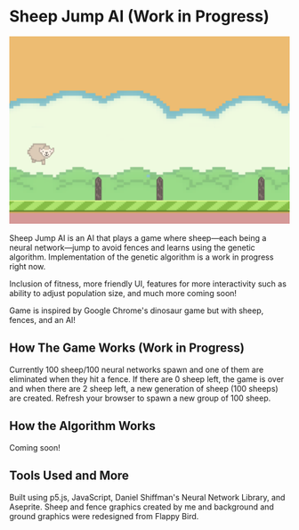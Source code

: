 # Sheep Jump AI (Work in Progress)

![Sheep Jump AI](./images/game.png)

Sheep Jump AI is an AI that plays a game where sheep—each being a neural network—jump to avoid fences and learns using the genetic algorithm. Implementation of the genetic algorithm is a work in progress right now.

Inclusion of fitness, more friendly UI, features for more interactivity such as ability to adjust population size, and much more coming soon!

Game is inspired by Google Chrome's dinosaur game but with sheep, fences, and an AI! 

## How The Game Works (Work in Progress)

Currently 100 sheep/100 neural networks spawn and one of them are eliminated when they hit a fence. If there are 0 sheep left, the game is over and when there are 2 sheep left, a new generation of sheep (100 sheeps) are created. Refresh your browser to spawn a new group of 100 sheep.

## How the Algorithm Works

Coming soon!

## Tools Used and More

Built using p5.js, JavaScript, Daniel Shiffman's Neural Network Library, and Aseprite. Sheep and fence graphics created by me and background and ground graphics were redesigned from Flappy Bird.
